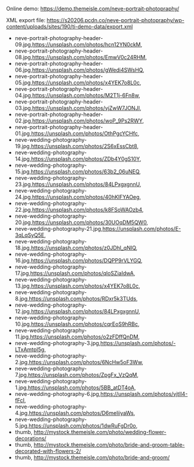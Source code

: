 Online demo: https://demo.themeisle.com/neve-portrait-photopraphy/

XML export file: https://s20206.pcdn.co/neve-portrait-photopraphy/wp-content/uploads/sites/190/ti-demo-data/export.xml

- neve-portrait-photography-header-09.jpg,https://unsplash.com/photos/hcn12YN0ckM,
- neve-portrait-photography-header-08.jpg,https://unsplash.com/photos/EmwV0c24RHM,
- neve-portrait-photography-header-06.jpg,https://unsplash.com/photos/gWedi4SWsHQ,
- neve-portrait-photography-header-05.jpg,https://unsplash.com/photos/x4YEK7o8L0c,
- neve-portrait-photography-header-04.jpg,https://unsplash.com/photos/M2T1j-6Fn8w,
- neve-portrait-photography-header-03.jpg,https://unsplash.com/photos/vjZwW7JONJI,
- neve-portrait-photography-header-02.jpg,https://unsplash.com/photos/woP_9Ps2RWY,
- neve-portrait-photography-header-01.jpg,https://unsplash.com/photos/OthPgcYCHfc,
- neve-wedding-photography-19.jpg,https://unsplash.com/photos/2S6xEssCbt8,
- neve-wedding-photography-14.jpg,https://unsplash.com/photos/ZDb4Y0gS10Y,
- neve-wedding-photography-15.jpg,https://unsplash.com/photos/63b2_06uNEQ,
- neve-wedding-photography-23.jpg,https://unsplash.com/photos/84LPxgxgnnU,
- neve-wedding-photography-24.jpg,https://unsplash.com/photos/40hKlFYAOeg,
- neve-wedding-photography-22.jpg,https://unsplash.com/photos/k8FSoWAOzb4,
- neve-wedding-photography-20.jpg,https://unsplash.com/photos/30UOqDM5QW0,
- neve-wedding-photography-21.jpg,https://unsplash.com/photos/E-3qLqSyQ5E,
- neve-wedding-photography-18.jpg,https://unsplash.com/photos/z0JDhl_qNIQ,
- neve-wedding-photography-16.jpg,https://unsplash.com/photos/DQPP9rVLYGQ,
- neve-wedding-photography-17.jpg,https://unsplash.com/photos/qloSZiaIdwA,
- neve-wedding-photography-13.jpg,https://unsplash.com/photos/x4YEK7o8L0c,
- neve-wedding-photography-8.jpg,https://unsplash.com/photos/RDxr5k3TUds,
- neve-wedding-photography-12.jpg,https://unsplash.com/photos/84LPxgxgnnU,
- neve-wedding-photography-10.jpg,https://unsplash.com/photos/cqrEoS9hRBc,
- neve-wedding-photography-11.jpg,https://unsplash.com/photos/o2zFDffQnDM,
- neve-wedding-photography-3.jpg,https://unsplash.com/photos/-LTxAmtpI5g,
- neve-wedding-photography-2.jpg,https://unsplash.com/photos/6NcHw5oF3Ww,
- neve-wedding-photography-7.jpg,https://unsplash.com/photos/ZpgFx_VzQqM,
- neve-wedding-photography-1.jpg,https://unsplash.com/photos/5BB_atDT4oA,
- neve-wedding-photography-6.jpg,https://unsplash.com/photos/vjtIl4-fFcI,
- neve-wedding-photography-4.jpg,https://unsplash.com/photos/D6meliiyaWs,
- neve-wedding-photography-5.jpg,https://unsplash.com/photos/1dwRuFgDr0o,
- thumb, http://mystock.themeisle.com/photo/wedding-flower-decorations/
- thumb, http://mystock.themeisle.com/photo/bride-and-groom-table-decorated-with-flowers-2/
- thumb, http://mystock.themeisle.com/photo/bride-and-groom/